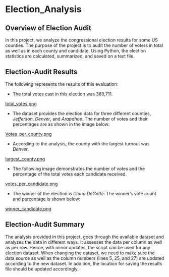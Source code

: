 # Election_Analysis

## **Overview of Election Audit**
In this project, we analyze the congressional election results for some US counties. The purpose of the project is to audit the number of voters in total as well as in each county and candidate. Using Python, the election statistics are calculated, summarized, and saved on a text file.

## **Election-Audit Results**
The following represents the results of this evaluation:

* The total votes cast in this election was 369,711.

[total_votes.png](https://github.com/zkt2018/election_analysis/blob/main/images/total_votes.png)

* The dataset provides the election data for three different counties, *Jefferson*, *Denver*, and *Arapahoe*. The number of votes and their percentages are as shown in the image below:
	
[Votes_per_county.png](https://github.com/zkt2018/election_analysis/blob/main/images/Votes_per_county.png)
	
* According to the analysis, the county with the largest turnout was *Denver*.

[largest_county.png](https://github.com/zkt2018/election_analysis/blob/main/images/largest_county.png)

* The following image demonstrates the number of votes and the percentage of the total votes each candidate received.

[votes_per_candidate.png](https://github.com/zkt2018/election_analysis/blob/main/images/votes_per_candidate.png)

* The winner of the election is *Diana DeGette*. The winner’s vote count and percentage is shown below:
	
[winner_candidate.png](https://github.com/zkt2018/election_analysis/blob/main/images/winner_candidate.png)
 
## **Election-Audit Summary**
The analysis provided in this project, goes through the available dataset and analyzes the data in different ways. It assesses the data per column as well as per row. Hence, with minor updates, the script can be used for any election dataset. When changing the dataset, we need to make sure the data source as well as the column numbers (lines 5, 25, and 27) are updated according to the new dataset. In addition, the location for saving the results file should be updated accordingly.
